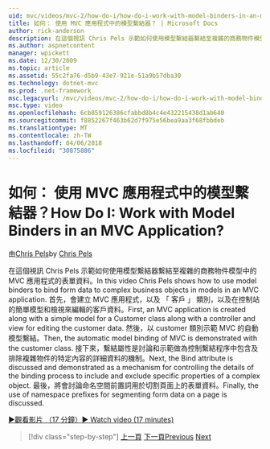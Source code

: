 ```yaml
---
uid: mvc/videos/mvc-2/how-do-i/how-do-i-work-with-model-binders-in-an-mvc-application
title: 如何： 使用 MVC 應用程式中的模型繫結器？ | Microsoft Docs
author: rick-anderson
description: 在這個視訊 Chris Pels 示範如何使用模型繫結器繫結至複雜的商務物件模型中的 MVC 應用程式的表單資料。 首先，MVC applicat...
ms.author: aspnetcontent
manager: wpickett
ms.date: 12/30/2009
ms.topic: article
ms.assetid: 55c2fa76-d5b9-43e7-921e-51a9b57dba30
ms.technology: dotnet-mvc
ms.prod: .net-framework
msc.legacyurl: /mvc/videos/mvc-2/how-do-i/how-do-i-work-with-model-binders-in-an-mvc-application
msc.type: video
ms.openlocfilehash: 6cb859126386cfabbd8b4c4e432215438d1ab640
ms.sourcegitcommit: f8852267f463b62d7f975e56bea9aa3f68fbbdeb
ms.translationtype: MT
ms.contentlocale: zh-TW
ms.lasthandoff: 04/06/2018
ms.locfileid: "30875886"
---
```

<a name="how-do-i-work-with-model-binders-in-an-mvc-application"></a><span data-ttu-id="ca3f0-105">如何： 使用 MVC 應用程式中的模型繫結器？</span><span class="sxs-lookup"><span data-stu-id="ca3f0-105">How Do I: Work with Model Binders in an MVC Application?</span></span>
====================
<span data-ttu-id="ca3f0-106">由[Chris Pels](https://twitter.com/chrispels)</span><span class="sxs-lookup"><span data-stu-id="ca3f0-106">by [Chris Pels](https://twitter.com/chrispels)</span></span>

<span data-ttu-id="ca3f0-107">在這個視訊 Chris Pels 示範如何使用模型繫結器繫結至複雜的商務物件模型中的 MVC 應用程式的表單資料。</span><span class="sxs-lookup"><span data-stu-id="ca3f0-107">In this video Chris Pels shows how to use model binders to bind form data to complex business objects in models in an MVC application.</span></span> <span data-ttu-id="ca3f0-108">首先，會建立 MVC 應用程式，以及 「 客戶 」 類別，以及在控制站的簡單模型和檢視來編輯的客戶資料。</span><span class="sxs-lookup"><span data-stu-id="ca3f0-108">First, an MVC application is created along with a simple model for a Customer class along with a controller and view for editing the customer data.</span></span> <span data-ttu-id="ca3f0-109">然後，以 customer 類別示範 MVC 的自動模型繫結。</span><span class="sxs-lookup"><span data-stu-id="ca3f0-109">Then, the automatic model binding of MVC is demonstrated with the customer class.</span></span> <span data-ttu-id="ca3f0-110">接下來，繫結屬性是討論和示範做為控制繫結程序中包含及排除複雜物件的特定內容的詳細資料的機制。</span><span class="sxs-lookup"><span data-stu-id="ca3f0-110">Next, the Bind attribute is discussed and demonstrated as a mechanism for controlling the details of the binding process to include and exclude specific properties of a complex object.</span></span> <span data-ttu-id="ca3f0-111">最後，將會討論命名空間前置詞用於切割頁面上的表單資料。</span><span class="sxs-lookup"><span data-stu-id="ca3f0-111">Finally, the use of namespace prefixes for segmenting form data on a page is discussed.</span></span>

[<span data-ttu-id="ca3f0-112">&#9654;觀看影片 （17 分鐘）</span><span class="sxs-lookup"><span data-stu-id="ca3f0-112">&#9654; Watch video (17 minutes)</span></span>](https://channel9.msdn.com/Blogs/ASP-NET-Site-Videos/how-do-i-work-with-model-binders-in-an-mvc-application)

> [!div class="step-by-step"]
> <span data-ttu-id="ca3f0-113">[上一頁](how-do-i-create-a-custom-html-helper-for-an-mvc-application.md)
> [下一頁](how-do-i-use-httpverbs-attributes-in-an-mvc-application.md)</span><span class="sxs-lookup"><span data-stu-id="ca3f0-113">[Previous](how-do-i-create-a-custom-html-helper-for-an-mvc-application.md)
[Next](how-do-i-use-httpverbs-attributes-in-an-mvc-application.md)</span></span>
